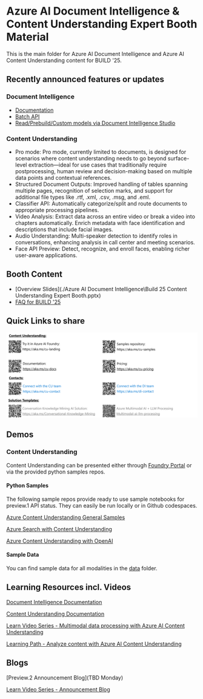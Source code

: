 # Azure AI Document Intelligence & Content Understanding Expert Booth Material
This is the main folder for Azure AI Document Intelligence and Azure AI Content Understanding content for BUILD '25.

## Recently announced features or updates

### Document Intelligence
- [Documentation](https://learn.microsoft.com/en-us/azure/ai-services/document-intelligence/?view=doc-intel-4.0.0)
- [Batch API](https://learn.microsoft.com/en-us/azure/ai-services/document-intelligence/concept-batch-analysis?view=doc-intel-4.0.0)
- [Read/Prebuild/Custom models via Document Intelligence Studio](https://learn.microsoft.com/en-us/azure/ai-services/document-intelligence/studio-overview?view=doc-intel-4.0.0&tabs=di-studio)

### Content Understanding
- Pro mode: Pro mode, currently limited to documents, is designed for scenarios where content understanding needs to go beyond surface-level extraction—ideal for use cases that traditionally require postprocessing, human review and decision-making based on multiple data points and contextual references.
- Structured Document Outputs: Improved handling of tables spanning multiple pages, recognition of selection marks, and support for additional file types like .rtf, .xml, .csv, .msg, and .eml.
- Classifier API: Automatically categorize/split and route documents to appropriate processing pipelines.
- Video Analysis: Extract data across an entire video or break a video into  chapters automatically. Enrich metadata with face identification and descriptions that include facial images.
- Audio Understanding: Multi-speaker detection to identify roles in conversations, enhancing analysis in call center and meeting scenarios.
- Face API Preview: Detect, recognize, and enroll faces, enabling richer user-aware applications.

## Booth Content

- [Overview Slides](./Azure AI Document Intelligence\Build 25 Content Understanding Expert Booth.pptx)
- [FAQ for BUILD '25](./faq.md)

## Quick Links to share

![Content Understanding QR Codes](./cu-qr-codes.png)

## Demos

### Content Understanding

Content Understanding can be presented either through [Foundry Portal](https://ai.azure.com) or via the provided python samples repos.


#### Python Samples

The following sample repos provide ready to use sample notebooks for preview.1 API status.
They can easily be run locally or in Github codespaces.

[Azure Content Understanding General Samples](https://github.com/Azure-Samples/azure-ai-content-understanding-python)

[Azure Search with Content Understanding](https://github.com/Azure-Samples/azure-ai-search-with-content-understanding-python)

[Azure Content Understanding with OpenAI](https://github.com/Azure-Samples/azure-ai-content-understanding-with-azure-openai-python)

#### Sample Data

You can find sample data for all modalities in the [data](./data/) folder.

## Learning Resources incl. Videos

[Document Intelligence Documentation](https://learn.microsoft.com/azure/ai-services/document-intelligence)

[Content Understanding Documentation](https://learn.microsoft.com/azure/ai-services/content-understanding/)

[Learn Video Series - Multimodal data processing with Azure AI Content Understanding](https://learn.microsoft.com/en-us/shows/multimodal-data-processing-with-azure-ai-content-understanding/)

[Learning Path - Analyze content with Azure AI Content Understanding](https://learn.microsoft.com/training/modules/analyze-content-ai/)

## Blogs

[Preview.2 Announcement Blog](TBD Monday)

[Learn Video Series - Announcement Blog](https://techcommunity.microsoft.com/blog/Azure-AI-Services-blog/introducing-azure-ai-content-understanding-for-beginners/4413071)
